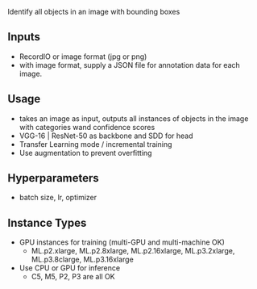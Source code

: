 Identify all objects in an image with bounding boxes

## Inputs
- RecordIO or image format (jpg or png)
- with image format, supply a JSON file for annotation data for each image.

## Usage
- takes an image as input, outputs all instances of objects in the image with categories wand confidence scores
- VGG-16 | ResNet-50 as backbone and SDD for head
- Transfer Learning mode / incremental training
- Use augmentation to prevent overfitting

## Hyperparameters
- batch size, lr, optimizer

## Instance Types
- GPU instances for training (multi-GPU and multi-machine OK)
	- ML.p2.xlarge, ML.p2.8xlarge, ML.p2.16xlarge, ML.p3.2xlarge, ML.p3.8clarge, ML.p3.16xlarge
- Use CPU or GPU for inference
	- C5, M5, P2, P3 are all OK